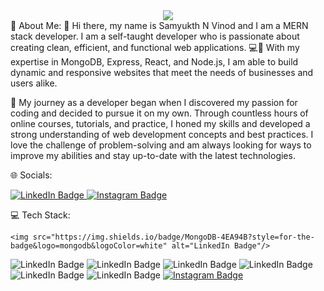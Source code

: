 <div id="header" align="center">
  <img src="https://miro.medium.com/v2/resize:fit:3200/0*de0IdiUSoJTwgsys.gif"/>
</div>
💫 About Me:
👋 Hi there, my name is Samyukth N Vinod and I am a MERN stack developer. I am a self-taught developer who is passionate about creating clean, efficient, and functional web applications. 💻🚀 With my expertise in MongoDB, Express, React, and Node.js, I am able to build dynamic and responsive websites that meet the needs of businesses and users alike.

🚀 My journey as a developer began when I discovered my passion for coding and decided to pursue it on my own. Through countless hours of online courses, tutorials, and practice, I honed my skills and developed a strong understanding of web development concepts and best practices. I love the challenge of problem-solving and am always looking for ways to improve my abilities and stay up-to-date with the latest technologies.

🌐 Socials:

<div >
 <a href="https://www.linkedin.com/in/samyukth-vinod-a86113220/">
    <img src="https://img.shields.io/badge/LinkedIn-blue?style=for-the-badge&logo=linkedin&logoColor=white" alt="LinkedIn Badge"/>
  </a>
  <a href="https://www.instagram.com/samyukth._/">
    <img src="https://img.shields.io/badge/Instagram-E4405F?style=for-the-badge&logo=instagram&logoColor=white" alt="Instagram Badge"/>
  </a>
</div>


💻 Tech Stack:
<div >
<a>
  
    <img src="https://img.shields.io/badge/MongoDB-4EA94B?style=for-the-badge&logo=mongodb&logoColor=white" alt="LinkedIn Badge"/>
</a>
    <img src="https://img.shields.io/badge/MySQL-005C84?style=for-the-badge&logo=mysql&logoColor=white" alt="LinkedIn Badge"/>
    <img src="https://img.shields.io/badge/PostgreSQL-316192?style=for-the-badge&logo=postgresql&logoColor=white" alt="LinkedIn Badge"/>
    <img src="https://img.shields.io/badge/Figma-F24E1E?style=for-the-badge&logo=figma&logoColor=white" alt="LinkedIn Badge"/>
    <img src="https://img.shields.io/badge/Bootstrap-563D7C?style=for-the-badge&logo=bootstrap&logoColor=white" alt="LinkedIn Badge"/>
    <img src="https://img.shields.io/badge/firebase-ffca28?style=for-the-badge&logo=firebase&logoColor=black" alt="LinkedIn Badge"/>
    <img src="https://img.shields.io/badge/JWT-000000?style=for-the-badge&logo=JSON%20web%20tokens&logoColor=white" alt="LinkedIn Badge"/>
    
  <a href="https://www.instagram.com/samyukth._/">
    <img src="https://img.shields.io/badge/Instagram-E4405F?style=for-the-badge&logo=instagram&logoColor=white" alt="Instagram Badge"/>
  </a>
</div>
